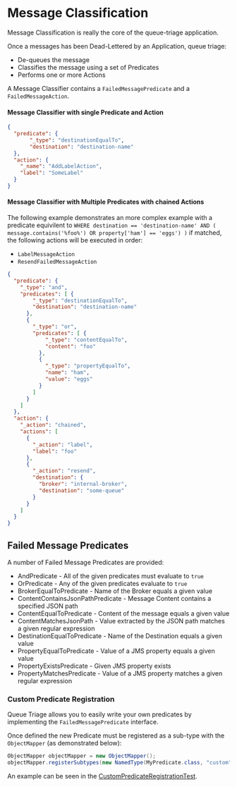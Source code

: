 # Message Classification

Message Classification is really the core of the queue-triage application.

Once a messages has been Dead-Lettered by an Application, queue triage:
* De-queues the message
* Classifies the message using a set of Predicates
* Performs one or more Actions

A Message Classifier contains a `FailedMessagePredicate` and a `FailedMessageAction`.

#### Message Classifier with single Predicate and Action

```json
{
  "predicate": {
       "_type": "destinationEqualTo",
       "destination": "destination-name"
  },
  "action": {
    "_name": "AddLabelAction",
    "label": "SomeLabel"
  }
}
```

#### Message Classifier with Multiple Predicates with chained Actions

The following example demonstrates an more complex example with a predicate equivilent to
`WHERE destination == 'destination-name' AND ( message.contains('%foo%') OR property['ham'] == 'eggs') )` if matched, the following actions will be executed in order:
* `LabelMessageAction`
* `ResendFailedMessageAction`
```json
{
  "predicate": {
    "_type": "and",
    "predicates": [ {
        "_type": "destinationEqualTo",
        "destination": "destination-name"
      },
      {
        "_type": "or",
        "predicates": [ {
            "_type": "contentEqualTo",
            "content": "foo"
          },
          {
            "_type": "propertyEqualTo",
            "name": "ham",
            "value": "eggs"
          }
        ]  
      }
    ]
  },
  "action": {
    "_action": "chained",
    "actions": [
      {
        "_action": "label",
        "label": "foo"
      },
      {
        "_action": "resend",
        "destination": {
          "broker": "internal-broker",
          "destination": "some-queue"
        }
      }
    ]
  }
}
```

## Failed Message Predicates
A number of Failed Message Predicates are provided:
* AndPredicate - All of the given predicates must evaluate to `true`
* OrPredicate - Any of the given predicates evaluate to `true`
* BrokerEqualToPredicate - Name of the Broker equals a given value
* ContentContainsJsonPathPredicate - Message Content contains a specified JSON path
* ContentEqualToPredicate - Content of the message equals a given value
* ContentMatchesJsonPath - Value extracted by the JSON path matches a given regular expression
* DestinationEqualToPredicate - Name of the Destination equals a given value
* PropertyEqualToPredicate - Value of a JMS property equals a given value
* PropertyExistsPredicate - Given JMS property exists
* PropertyMatchesPredicate - Value of a JMS property matches a given regular expression

### Custom Predicate Registration
Queue Triage allows you to easily write your own predicates by implementing the `FailedMessagePredicate` interface.

Once defined the new Predicate must be registered as a sub-type with the `ObjectMapper` (as demonstrated below):

```java
ObjectMapper objectMapper = new ObjectMapper();
objectMapper.registerSubtypes(new NamedType(MyPredicate.class, "custom"));
```

An example can be seen in the [CustomPredicateRegistrationTest](src/test/java/uk/gov/dwp/queue/triage/core/classification/predicate/CustomPredicateRegistrationTest.java). 

